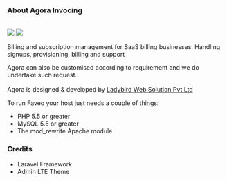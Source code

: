 <h3>About Agora Invocing</h3>
<br><img src="https://travis-ci.org/ladybirdweb/agorainvoicing.svg?branch=master">&nbsp;<img src="https://img.shields.io/badge/License-OSL-blue.svg"></br>

Billing and subscription management for SaaS billing businesses. Handling signups, provisioning, billing and support

Agora can also be customised according to requirement and we do undertake such request.
<br/><br/>
Agora is designed & developed by <a href="http://www.ladybirdweb.com/" target="_blank">Ladybird Web Solution Pvt Ltd</a></p>



<p>To run Faveo your host just needs a couple of things:</p>
<ul>
  <li>PHP 5.5 or greater</li>
  <li>MySQL 5.5 or greater</li>
  <li>The mod_rewrite Apache module</li>
</ul>

<h3><a id="user-content-credits" href="https://github.com/ladybirdweb/faveo-helpdesk#credits" aria-hidden="true"></a>Credits</h3>
<ul>
  <li>Laravel Framework</li>
  <li>Admin LTE Theme</li>
</ul>

